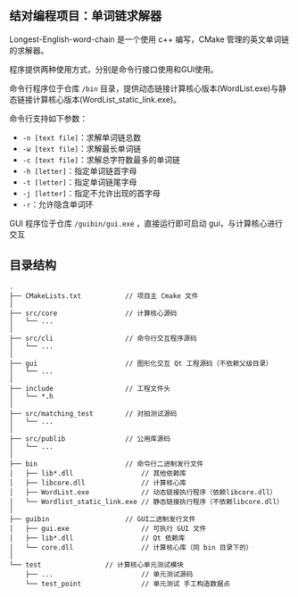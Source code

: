 ## 结对编程项目：单词链求解器

Longest-English-word-chain 是一个使用 c++ 编写，CMake 管理的英文单词链的求解器。

程序提供两种使用方式，分别是命令行接口使用和GUI使用。

命令行程序位于仓库 `/bin` 目录，提供动态链接计算核心版本(WordList.exe)与静态链接计算核心版本(WordList_static_link.exe)。

命令行支持如下参数：

- `-n [text file]`：求解单词链总数
- `-w [text file]`：求解最长单词链
- `-c [text file]`：求解总字符数最多的单词链
- `-h [letter]`：指定单词链首字母
- `-t [letter]`：指定单词链尾字母
- `-j [letter]`：指定不允许出现的首字母
- `-r`：允许隐含单词环

GUI 程序位于仓库 `/guibin/gui.exe` ，直接运行即可启动 gui，与计算核心进行交互


## 目录结构

```plaintext
.
├── CMakeLists.txt           // 项目主 Cmake 文件
│
├── src/core                 // 计算核心源码
│   └── ...
│
├── src/cli                  // 命令行交互程序源码
│   └── ...
│
├── gui                      // 图形化交互 Qt 工程源码（不依赖父级目录）
│   └── ...
│
├── include                  // 工程文件头
│   └── *.h
│
├── src/matching_test        // 对拍测试源码
│   └── ...
│
├── src/publib               // 公用库源码
│   └── ...
│
├── bin                      // 命令行二进制发行文件
│   ├── lib*.dll                 // 其他依赖库
│   ├── libcore.dll              // 计算核心库
│   ├── WordList.exe             // 动态链接执行程序（依赖libcore.dll）
│   └── Wordlist_static_link.exe // 静态链接执行程序（不依赖libcore.dll）
│
├── guibin                   // GUI二进制发行文件
│   ├── gui.exe                  // 可执行 GUI 文件
│   ├── lib*.dll                 // Qt 依赖库
│   └── core.dll                 // 计算核心库（同 bin 目录下的）
│
└── test                // 计算核心单元测试模块
    ├── ...                      // 单元测试源码
    └── test_point               // 单元测试 手工构造数据点
  

```